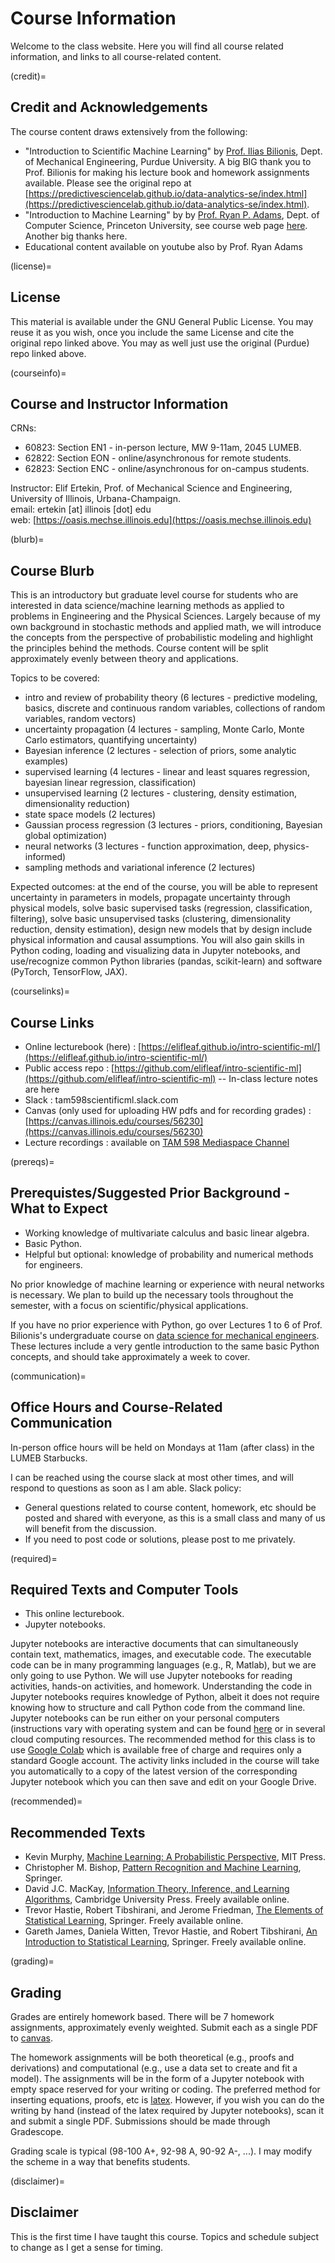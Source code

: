 # Course Information 

Welcome to the class website. Here you will find all course related information, and links to all course-related content. 

(credit)=
## Credit and Acknowledgements 

The course content draws extensively from the following: 

+ "Introduction to Scientific Machine Learning" by [Prof. Ilias Bilionis](https://engineering.purdue.edu/ME/People/ptProfile?resource_id=113500), Dept. of Mechanical Engineering, Purdue University. A big BIG thank you to Prof. Bilionis for making his lecture book and homework assignments available. Please see the original repo at [https://predictivesciencelab.github.io/data-analytics-se/index.html](https://predictivesciencelab.github.io/data-analytics-se/index.html).
+ "Introduction to Machine Learning" by by [Prof. Ryan P. Adams](https://www.cs.princeton.edu/~rpa/), Dept. of Computer Science, Princeton University, see course web page [here](https://www.cs.princeton.edu/courses/archive/spring19/cos324/). Another big thanks here. 
+ Educational content available on youtube also by Prof. Ryan Adams 

(license)=
## License 

This material is available under the GNU General Public License. You may reuse it as you wish, once you include the same License and cite the original repo linked above.  You may as well just use the original (Purdue) repo linked above.  

(courseinfo)=
## Course and Instructor Information 

CRNs:
+ 60823: Section EN1 - in-person lecture, MW 9-11am, 2045 LUMEB.
+ 62822: Section EON - online/asynchronous for remote students.
+ 62823: Section ENC - online/asynchronous for on-campus students. 

Instructor: Elif Ertekin, Prof. of Mechanical Science and Engineering, University of Illinois, Urbana-Champaign. <br>
email: ertekin [at] illinois [dot] edu <br>
web: [https://oasis.mechse.illinois.edu](https://oasis.mechse.illinois.edu) <br> 

(blurb)=
## Course Blurb  

This is an introductory but graduate level course for students who are interested in data science/machine learning methods as applied to problems in Engineering and the Physical Sciences.  Largely because of my own background in stochastic methods and applied math, we will introduce the concepts from the perspective of probabilistic modeling and highlight the principles behind the methods. Course content will be split approximately evenly between theory and applications. 

Topics to be covered: 
+ intro and review of probability theory (6 lectures - predictive modeling, basics, discrete and continuous random variables, collections of random variables, random vectors)
+ uncertainty propagation (4 lectures - sampling, Monte Carlo, Monte Carlo estimators, quantifying uncertainty)
+ Bayesian inference (2 lectures - selection of priors, some analytic examples)
+ supervised learning (4 lectures - linear and least squares regression, bayesian linear regression, classification)
+ unsupervised learning (2 lectures - clustering, density estimation, dimensionality reduction)
+ state space models (2 lectures)
+ Gaussian process regression (3 lectures - priors, conditioning, Bayesian global optimization)
+ neural networks (3 lectures - function approximation, deep, physics-informed)
+ sampling methods and variational inference (2 lectures) 

Expected outcomes: at the end of the course, you will be able to represent uncertainty in parameters in models, propagate uncertainty through physical models, solve basic supervised tasks (regression, classification, filtering), solve basic unsupervised tasks (clustering, dimensionality reduction, density estimation), design new models that by design include physical information and causal assumptions.  You will also gain skills in Python coding, loading and visualizing data in Jupyter notebooks, and use/recognize common Python libraries (pandas, scikit-learn) and software (PyTorch, TensorFlow, JAX).   

(courselinks)=
## Course Links 

+ Online lecturebook (here) :  [https://elifleaf.github.io/intro-scientific-ml/](https://elifleaf.github.io/intro-scientific-ml/) 
+ Public access repo : [https://github.com/elifleaf/intro-scientific-ml](https://github.com/elifleaf/intro-scientific-ml) -- In-class lecture notes are here 
+ Slack : tam598scientificml.slack.com 
+ Canvas (only used for uploading HW pdfs and for recording grades) : [https://canvas.illinois.edu/courses/56230](https://canvas.illinois.edu/courses/56230)
+ Lecture recordings : available on [TAM 598 Mediaspace Channel](https://mediaspace.illinois.edu/channel/channelid/368437232)

(prereqs)=
## Prerequistes/Suggested Prior Background - What to Expect 

+ Working knowledge of multivariate calculus and basic linear algebra.
+ Basic Python.
+ Helpful but optional: knowledge of probability and numerical methods for engineers.

No prior knowledge of machine learning or experience with neural networks is necessary. We plan to build up the necessary tools throughout the semester, with a focus on scientific/physical applications.

If you have no prior experience with Python, go over Lectures 1 to 6 of Prof. Bilionis's undergraduate course on [data science for mechanical engineers](https://purduemechanicalengineering.github.io/me-297-intro-to-data-science/index.html). These lectures include a very gentle introduction to the same basic Python concepts, and should take approximately a week to cover. 

(communication)=
## Office Hours and Course-Related Communication 

In-person office hours will be held on Mondays at 11am (after class) in the LUMEB Starbucks. 

I can be reached using the course slack at most other times, and will respond to questions as soon as I am able.  Slack policy: 
+ General questions related to course content, homework, etc should be posted and shared with everyone, as this is a small class and many of us will benefit from the discussion.
+ If you need to post code or solutions, please post to me privately. 

(required)=
## Required Texts and Computer Tools 

+ This online lecturebook.
+ Jupyter notebooks.

Jupyter notebooks are interactive documents that can simultaneously contain text, mathematics, images, and executable code. The executable code can be in many programming languages (e.g., R, Matlab), but we are only going to use Python. We will use Jupyter notebooks for reading activities, hands-on activities, and homework. Understanding the code in Jupyter notebooks requires knowledge of Python, albeit it does not require knowing how to structure and call Python code from the command line. Jupyter notebooks can be run either on your  personal computers (instructions vary with operating system and can be found [here](https://jupyter-notebook.readthedocs.io/en/stable/) or in several cloud computing resources. The recommended method for this class is to use [Google Colab](https://colab.research.google.com/notebooks/intro.ipynb) which is available free of charge and requires only a standard Google account. The activity links included in the course will take you automatically to a copy of the latest version of the corresponding Jupyter notebook which you can then save and edit on your Google Drive. 

(recommended)=
## Recommended Texts 

+ Kevin Murphy, [Machine Learning: A Probabilistic Perspective](https://probml.github.io/pml-book/), MIT Press.
+ Christopher M. Bishop, [Pattern Recognition and Machine Learning](https://www.amazon.com/Pattern-Recognition-Learning-Information-Statistics/dp/0387310738), Springer. 
+ David J.C. MacKay, [Information Theory, Inference, and Learning Algorithms](https://www.inference.org.uk/itprnn/book.html), Cambridge University Press. Freely available online.
+ Trevor Hastie, Robert Tibshirani, and Jerome Friedman, [The Elements of Statistical Learning](https://hastie.su.domains/ElemStatLearn/), Springer. Freely available online.
+ Gareth James, Daniela Witten, Trevor Hastie, and Robert Tibshirani, [An Introduction to Statistical Learning](https://www.statlearning.com/), Springer. Freely available online.

(grading)=
## Grading 

Grades are entirely homework based.  There will be 7 homework assignments, approximately evenly weighted. Submit each as a single PDF to [canvas](https://canvas.illinois.edu/courses/56230). 

The homework assignments will be both theoretical (e.g., proofs and derivations) and computational (e.g., use a data set to create and fit a model). The assignments will be in the form of a Jupyter notebook with empty space reserved for your writing or coding. The preferred method for inserting equations, proofs, etc is [latex](https://medium.com/%40saadsaeed85/a-primer-in-using-latex-in-jupyter-notebooks-ef23716cd103).  However, if you wish you can do the writing by hand (instead of the latex required by Jupyter notebooks), scan it and submit a single PDF. Submissions should be made through Gradescope.

Grading scale is typical (98-100 A+, 92-98 A, 90-92 A-, ...).  I may modify the scheme in a way that benefits students. 

(disclaimer)=
## Disclaimer 

This is the first time I have taught this course.  Topics and schedule subject to change as I get a sense for timing. 



